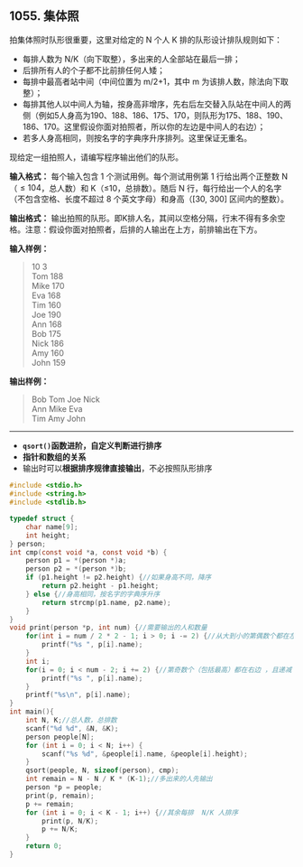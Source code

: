 ﻿## 1055. 集体照
拍集体照时队形很重要，这里对给定的 N 个人 K 排的队形设计排队规则如下：
- 每排人数为 N/K（向下取整），多出来的人全部站在最后一排；
- 后排所有人的个子都不比前排任何人矮；
- 每排中最高者站中间（中间位置为 m/2+1，其中 m 为该排人数，除法向下取整）；
- 每排其他人以中间人为轴，按身高非增序，先右后左交替入队站在中间人的两侧（例如5人身高为190、188、186、175、170，则队形为175、188、190、186、170。这里假设你面对拍照者，所以你的左边是中间人的右边）；
- 若多人身高相同，则按名字的字典序升序排列。这里保证无重名。

现给定一组拍照人，请编写程序输出他们的队形。

**输入格式：**
每个输入包含 1 个测试用例。每个测试用例第 1 行给出两个正整数 N（$≤10^​4$，总人数）和 K（≤10，总排数）。随后 N 行，每行给出一个人的名字（不包含空格、长度不超过 8 个英文字母）和身高（\[30, 300] 区间内的整数）。

**输出格式：**
输出拍照的队形。即K排人名，其间以空格分隔，行末不得有多余空格。注意：假设你面对拍照者，后排的人输出在上方，前排输出在下方。

**输入样例：**
>10 3  
Tom 188  
Mike 170  
Eva 168  
Tim 160  
Joe 190  
Ann 168  
Bob 175  
Nick 186  
Amy 160  
John 159  

**输出样例：**
>Bob Tom Joe Nick  
Ann Mike Eva  
Tim Amy John  

---
- **`qsort()`函数进阶，自定义判断进行排序**
- **指针和数组的关系**
- 输出时可以**根据排序规律直接输出**，不必按照队形排序

```c
#include <stdio.h>
#include <string.h>
#include <stdlib.h>

typedef struct {
	char name[9];
	int height;
} person;
int cmp(const void *a, const void *b) {
	person p1 = *(person *)a;
	person p2 = *(person *)b;
	if (p1.height != p2.height) {//如果身高不同，降序 
		return p2.height - p1.height;
	} else {//身高相同，按名字的字典序升序 
		return strcmp(p1.name, p2.name); 
	}
}
void print(person *p, int num) {//需要输出的人和数量 
	for(int i = num / 2 * 2 - 1; i > 0; i -= 2) {//从大到小的第偶数个都在左边 ，且递增
		printf("%s ", p[i].name);
	}
	int i;
    for(i = 0; i < num - 2; i += 2) {//第奇数个（包括最高）都在右边 ，且递减
		printf("%s ", p[i].name);
	} 
	printf("%s\n", p[i].name);
}
int main(){
	int N, K;//总人数，总排数
	scanf("%d %d", &N, &K);
	person people[N];
	for (int i = 0; i < N; i++) {
		scanf("%s %d", &people[i].name, &people[i].height);
	}
	qsort(people, N, sizeof(person), cmp);
	int remain = N - N / K * (K-1);//多出来的人先输出 
	person *p = people;
	print(p, remain);
	p += remain;
	for (int i = 0; i < K - 1; i++) {//其余每排  N/K 人排序 
		print(p, N/K);
		p += N/K; 
	}
	return 0;
}
```